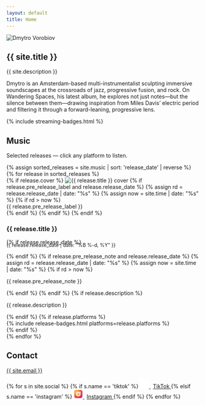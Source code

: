 ```yaml
---
layout: default
title: Home
---
```


<section class="section hero hero-grid">
  <div class="hero-photo">
    <img src="{{ '/assets/images/portrait.jpg' | relative_url }}" alt="Dmytro Vorobiov" class="portrait">
  </div>
  <div class="hero-text">
    <h1>{{ site.title }}</h1>
    <p class="tag">{{ site.description }}</p>
    <p class="bio">
      Dmytro is an Amsterdam-based multi-instrumentalist sculpting immersive soundscapes at the crossroads of jazz, progressive fusion, and rock. On Wandering Spaces, his latest album, he explores not just notes—but the silence between them—drawing inspiration from Miles Davis’ electric period and filtering it through a forward-leaning, progressive lens.
    </p>
    {% include streaming-badges.html %}
  </div>
</section>
<section id="music" class="section">
  <h2>Music</h2>
  <p class="music-intro">Selected releases — click any platform to listen.</p>
  <div class="grid">
    {% assign sorted_releases = site.music | sort: 'release_date' | reverse %}
    {% for release in sorted_releases %}
      <div class="card">
        <div class="cover-wrapper">
          {% if release.cover %}
            <img src="{{ release.cover }}" alt="{{ release.title }} cover">
            {% if release.pre_release_label and release.release_date %}
              {% assign rd = release.release_date | date: "%s" %}
              {% assign now = site.time | date: "%s" %}
              {% if rd > now %}
                <div class="pre-release-ribbon">{{ release.pre_release_label }}</div>
              {% endif %}
            {% endif %}
          {% endif %}
        </div>
        <h3>
          {{ release.title }}
        </h3>
        {% if release.release_date %}
          <p style="color:var(--muted);font-size:0.9em;margin-top:-8px;">
            {{ release.release_date | date: "%B %-d, %Y" }}
          </p>
        {% endif %}
        {% if release.pre_release_note and release.release_date %}
          {% assign rd = release.release_date | date: "%s" %}
          {% assign now = site.time | date: "%s" %}
          {% if rd > now %}
            <p class="pre-release-note">{{ release.pre_release_note }}</p>
          {% endif %}
        {% endif %}
        {% if release.description %}
          <p>{{ release.description }}</p>
        {% endif %}
        {% if release.platforms %}
          <div class="platform-icons">
            {% include release-badges.html platforms=release.platforms %}
          </div>
        {% endif %}
      </div>
    {% endfor %}
  </div>
</section>
<section id="contact" class="section">
  <h2>Contact</h2>
  <p><a href="mailto:{{ site.email }}">{{ site.email }}</a></p>
  <div class="social-icons" style="margin-top:10px;">
    {% for s in site.social %}
      {% if s.name == 'tiktok' %}
        <a class="icon" href="{{ s.url }}" aria-label="TikTok">
          <img src="/assets/icons/tiktok.svg" alt="TikTok" style="height:24px;width:24px;">
          <span style="margin-left:6px;">TikTok</span>
        </a>
      {% elsif s.name == 'instagram' %}
        <a class="icon" href="{{ s.url }}" aria-label="Instagram">
          <img src="/assets/icons/instagram.svg" alt="Instagram" style="height:24px;width:24px;border-radius:6px;">
          <span style="margin-left:6px;">Instagram</span>
        </a>
      {% endif %}
    {% endfor %}
  </div>
</section>
